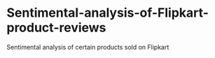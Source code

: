 # Sentimental-analysis-of-Flipkart-product-reviews
Sentimental analysis of certain products sold on Flipkart  
